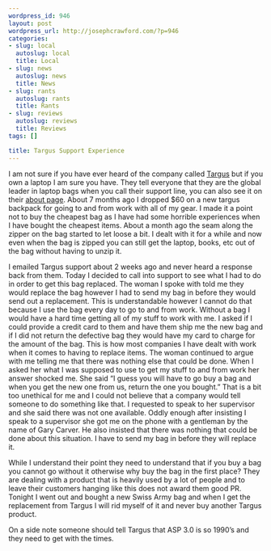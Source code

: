 ```yaml
--- 
wordpress_id: 946
layout: post
wordpress_url: http://josephcrawford.com/?p=946
categories: 
- slug: local
  autoslug: local
  title: Local
- slug: news
  autoslug: news
  title: News
- slug: rants
  autoslug: rants
  title: Rants
- slug: reviews
  autoslug: reviews
  title: Reviews
tags: []

title: Targus Support Experience
---
```


I am not sure if you have ever heard of the company called [Targus](http://targus.com/us/) but if you own a laptop I am sure you have.  They tell everyone that they are the global leader in laptop bags when you call their support line, you can also see it on their [about page](http://targus.com/us/about.asp).  About 7 months ago I dropped $60 on a new targus backpack for going to and from work with all of my gear.  I made it a point not to buy the cheapest bag as I have had some horrible experiences when I have bought the cheapest items.  About a month ago the seam along the zipper on the bag started to let loose a bit.  I dealt with it for a while and now even when the bag is zipped you can still get the laptop, books, etc out of the bag without having to unzip it.
<!--more-->I emailed Targus support about 2 weeks ago and never heard a response back from them.  Today I decided to call into support to see what I had to do in order to get this bag replaced.  The woman I spoke with told me they would replace the bag however I had to send my bag in before they would send out a replacement.  This is understandable however I cannot do that because I use the bag every day to go to and from work.  Without a bag I would have a hard time getting all of my stuff to work with me.  I asked if I could provide a credit card to them and have them ship me the new bag and if I did not return the defective bag they would have my card to charge for the amount of the bag.  This is how most companies I have dealt with work when it comes to having to replace items.  The woman continued to argue with me telling me that there was nothing else that could be done.  When I asked her what I was supposed to use to get my stuff to and from work her answer shocked me.  She said &#8220;I guess you will have to go buy a bag and when you get the new one from us, return the one you bought.&#8221;  That is a bit too unethical for me and I could not believe that a company would tell someone to do something like that.  I requested to speak to her supervisor and she said there was not one available.  Oddly enough after insisting I speak to a supervisor she got me on the phone with a gentleman by the name of Gary Carver.  He also insisted that there was nothing that could be done about this situation.  I have to send my bag in before they will replace it.
While I understand their point they need to understand that if you buy a bag you cannot go without it otherwise why buy the bag in the first place?  They are dealing with a product that is heavily used by a lot of people and to leave their customers hanging like this does not award them good PR.  Tonight I went out and bought a new Swiss Army bag and when I get the replacement from Targus I will rid myself of it and never buy another Targus product.

On a side note someone should tell Targus that ASP 3.0 is so 1990’s and they need to get with the times.
